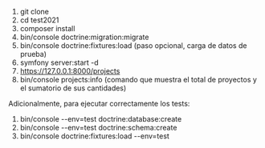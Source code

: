 1. git clone 
2. cd test2021
3. composer install
4. bin/console doctrine:migration:migrate
5. bin/console doctrine:fixtures:load (paso opcional, carga de datos de prueba)
6. symfony server:start -d
7. https://127.0.0.1:8000/projects
8. bin/console projects:info (comando que muestra el total de proyectos y el sumatorio de sus cantidades)

Adicionalmente, para ejecutar correctamente los tests:

1. bin/console --env=test doctrine:database:create
2. bin/console --env=test doctrine:schema:create
3. bin/console doctrine:fixtures:load --env=test
